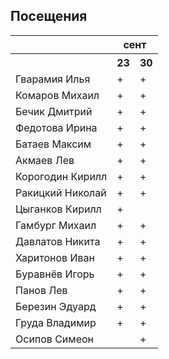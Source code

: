 ## Посещения

<table><tr><th></th><th colspan="2">сент</th></tr><tr><th></th><th>23</th><th>30</th></tr><tr><td>Гварамия Илья</td><td>+</td><td>+</td></tr><tr><td>Комаров Михаил</td><td>+</td><td>+</td></tr><tr><td>Бечик Дмитрий</td><td>+</td><td>+</td></tr><tr><td>Федотова Ирина</td><td>+</td><td>+</td></tr><tr><td>Батаев Максим</td><td>+</td><td>+</td></tr><tr><td>Акмаев Лев</td><td>+</td><td>+</td></tr><tr><td>Корогодин Кирилл</td><td>+</td><td>+</td></tr><tr><td>Ракицкий Николай</td><td>+</td><td>+</td></tr><tr><td>Цыганков Кирилл</td><td>+</td><td></td></tr><tr><td>Гамбург Михаил</td><td>+</td><td>+</td></tr><tr><td>Давлатов Никита</td><td>+</td><td>+</td></tr><tr><td>Харитонов Иван</td><td>+</td><td>+</td></tr><tr><td>Буравнëв Игорь</td><td>+</td><td>+</td></tr><tr><td>Панов Лев</td><td>+</td><td>+</td></tr><tr><td>Березин Эдуард</td><td>+</td><td>+</td></tr><tr><td>Груда Владимир</td><td>+</td><td>+</td></tr><tr><td>Осипов Симеон</td><td></td><td>+</td></tr></table>